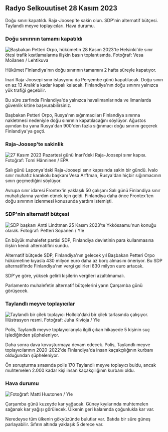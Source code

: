 Radyo Selkouutiset 28 Kasım 2023
-----------------------------

Doğu sınırı kapatıldı. Raja-Joosep'te sakin olun. SDP'nin alternatif bütçesi. Taylandlı meyve toplayıcıları. Hava durumu.

### Doğu sınırının tamamı kapatıldı

![Başbakan Petteri Orpo, hükümetin 28 Kasım 2023'te Helsinki'de sınır ötesi trafik kısıtlamalarına ilişkin basın toplantısında. Fotoğraf: Vesa Moilanen / Lehtikuva](https://images.cdn.yle.fi/image/upload/c_crop,h_2880,w_5120,x_0,y_533/ar_1.77777777777777777,c_fill,g_faces,h_675,w_1200/dpr_1.0/q_auto:eco/f_auto/fl_lossy/v1701182429/39-12078586565f7fb63bc0)

Hükümet Finlandiya'nın doğu sınırının tamamını 2 hafta süreyle kapatıyor.

Inari Raja-Joosepi sınır istasyonu da Perşembe günü kapatılacak. Doğu sınırı en az 13 Aralık'a kadar kapalı kalacak. Finlandiya'nın doğu sınırını yalnızca yük trafiği geçebilir.

Bu süre zarfında Finlandiya'da yalnızca havalimanlarında ve limanlarda güvenlik kitine başvurabilirsiniz.

Başbakan Petteri Orpo, Rusya'nın sığınmacıları Finlandiya sınırına nakletmesi nedeniyle doğu sınırının kapatılacağını söylüyor. Ağustos ayından bu yana Rusya'dan 900'den fazla sığınmacı doğu sınırını geçerek Finlandiya'ya geçti.

### Raja-Joosep'te sakinlik

![27 Kasım 2023 Pazartesi günü Inari'deki Raja-Joosepi sınır kapısı. Fotoğraf: Tomi Hänninen / EPA](https://images.cdn.yle.fi/image/upload/c_crop,h_3078,w_5472,x_0,y_474/ar_1.7777777777777777,c_fill,g_faces,h_675,w_1200/dpr_1.0/q_auto:eco/f_auto/fl_lossy/v1701178188/39-12077986565eae2c2959)

Salı günü Laponya'daki Raja-Joosepi sınır kapısında sakin bir gündü. Ivalo sınır muhafız karakolu başkanı Vesa Arffman, Rusya'dan hiçbir sığınmacının sınırı geçmediğini söylüyor.

Avrupa sınır idaresi Frontex'in yaklaşık 50 çalışanı Salı günü Finlandiya sınır muhafızlarına yardım etmek için geldi. Finlandiya daha önce Frontex'ten doğu sınırının izlenmesi konusunda yardım istemişti.

### SDP'nin alternatif bütçesi

![SDP başkanı Antti Lindtman 25 Kasım 2023'te Ykkösaamu'nun konuğu olarak. Fotoğraf: Petteri Sopanen / Yle](https://images.cdn.yle.fi/image/upload/c_crop,h_2250,w_4000,x_0,y_214/ar_1.777777777777777,c_fill,g_faces,h_675,w_1200/dpr_1.0/q_auto:eco/f_auto/fl_lossy/v1700900437/39-12065046561addd1ff4d)

En büyük muhalefet partisi SDP, Finlandiya devletinin para kullanmasına ilişkin kendi alternatifini sundu.

Alternatif bütçede SDP, Finlandiya'nın gelecek yıl Başbakan Petteri Orpo hükümetine kıyasla 430 milyon euro daha az borç almasını öneriyor. Bu SDP alternatifinde Finlandiya'nın vergi gelirleri 830 milyon euro artacak.

SDP'ye göre, yüksek gelirli kişilerin vergileri azaltılmamalı.

Parlamento muhalefetin alternatif bütçelerini yarın Çarşamba günü görüşecek.

### Taylandlı meyve toplayıcılar

![Taylandlı bir çilek toplayıcı Hollola'daki bir çilek tarlasında çalışıyor. İllüstrasyon resmi. Fotoğraf: Juha Kivioja / Yle](https://images.cdn.yle.fi/image/upload/c_crop,h_3158,w_5615,x_0,y_362/ar_1.7777777777777777,c_fill,g_faces,h_675,w_1200/dpr_1.0/q_auto:eco/f_auto/fl_lossy/v1697111616/39-11854426527dce6a43a2)

Polis, Taylandlı meyve toplayıcılarıyla ilgili çıkan hikayede 5 kişinin suç işlediğinden şüpheleniyor.

Daha sonra dava kovuşturmaya devam edecek. Polis, Taylandlı meyve toplayıcılarının 2020-2022'de Finlandiya'da insan kaçakçılığının kurbanı olduğundan şüpheleniyor.

Ön soruşturma sırasında polis 170 Taylandlı meyve toplayıcı buldu, ancak muhtemelen 2.000 kadar kişi insan kaçakçılığının kurbanı oldu.

### Hava durumu

![ Fotoğraf: Matti Huutonen / Yle](https://images.cdn.yle.fi/image/upload/c_crop,h_1080,w_1919,x_0,y_0/ar_1.7777777777777777,c_fill,g_faces,h_675,w_1200/dpr_1.0/q_auto:eco/f_auto/fl_lossy/v1701179634/39-12078316565f0cf485dd)

Çarşamba günü kuzeyde kar yağacak. Güney kıyılarında muhtemelen sağanak kar yağışı görülecek. Ülkenin geri kalanında çoğunlukla kar var.

Neredeyse tüm ülkenin gökyüzünde bulutlar var. Batıda bir süre güneş parlayabilir. Sıfırın altında yaklaşık 5 derece var.